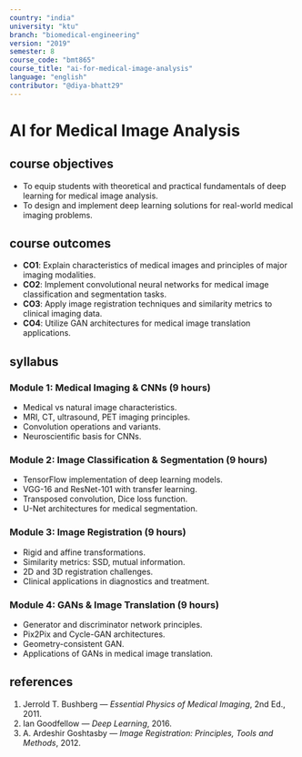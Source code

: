 ```yaml
---
country: "india"
university: "ktu"
branch: "biomedical-engineering"
version: "2019"
semester: 8
course_code: "bmt865"
course_title: "ai-for-medical-image-analysis"
language: "english"
contributor: "@diya-bhatt29"
---
```


# AI for Medical Image Analysis

## course objectives
- To equip students with theoretical and practical fundamentals of deep learning for medical image analysis.  
- To design and implement deep learning solutions for real-world medical imaging problems.

## course outcomes
- **CO1**: Explain characteristics of medical images and principles of major imaging modalities.  
- **CO2**: Implement convolutional neural networks for medical image classification and segmentation tasks.  
- **CO3**: Apply image registration techniques and similarity metrics to clinical imaging data.  
- **CO4**: Utilize GAN architectures for medical image translation applications.

## syllabus

### Module 1: Medical Imaging & CNNs (9 hours)
- Medical vs natural image characteristics.  
- MRI, CT, ultrasound, PET imaging principles.  
- Convolution operations and variants.  
- Neuroscientific basis for CNNs.

### Module 2: Image Classification & Segmentation (9 hours)
- TensorFlow implementation of deep learning models.  
- VGG-16 and ResNet-101 with transfer learning.  
- Transposed convolution, Dice loss function.  
- U-Net architectures for medical segmentation.

### Module 3: Image Registration (9 hours)
- Rigid and affine transformations.  
- Similarity metrics: SSD, mutual information.  
- 2D and 3D registration challenges.  
- Clinical applications in diagnostics and treatment.

### Module 4: GANs & Image Translation (9 hours)
- Generator and discriminator network principles.  
- Pix2Pix and Cycle-GAN architectures.  
- Geometry-consistent GAN.  
- Applications of GANs in medical image translation.

## references
1. Jerrold T. Bushberg — *Essential Physics of Medical Imaging*, 2nd Ed., 2011.  
2. Ian Goodfellow — *Deep Learning*, 2016.  
3. A. Ardeshir Goshtasby — *Image Registration: Principles, Tools and Methods*, 2012.
